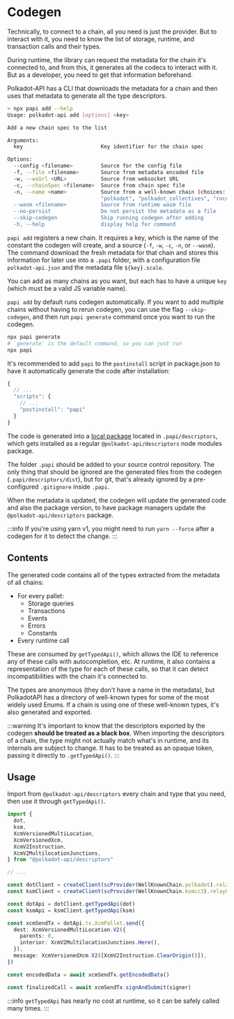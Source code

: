 # Codegen

Technically, to connect to a chain, all you need is just the provider. But to interact with it, you need to know the list of storage, runtime, and transaction calls and their types.

During runtime, the library can request the metadata for the chain it's connected to, and from this, it generates all the codecs to interact with it. But as a developer, you need to get that information beforehand.

Polkadot-API has a CLI that downloads the metadata for a chain and then uses that metadata to generate all the type descriptors.

```sh
> npx papi add --help
Usage: polkadot-api add [options] <key>

Add a new chain spec to the list

Arguments:
  key                         Key identifier for the chain spec

Options:
  --config <filename>         Source for the config file
  -f, --file <filename>       Source from metadata encoded file
  -w, --wsUrl <URL>           Source from websocket URL
  -c, --chainSpec <filename>  Source from chain spec file
  -n, --name <name>           Source from a well-known chain (choices: "ksmcc3", "paseo",
                              "polkadot", "polkadot_collectives", "rococo_v2_2", "westend2", [...]")
  --wasm <filename>           Source from runtime wasm file
  --no-persist                Do not persist the metadata as a file
  --skip-codegen              Skip running codegen after adding
  -h, --help                  display help for command
```

`papi add` registers a new chain. It requires a key, which is the name of the constant the codegen will create, and a source (`-f`, `-w`, `-c`, `-n`, or `--wasm`). The command download the fresh metadata for that chain and stores this information for later use into a `.papi` folder, with a configuration file `polkadot-api.json` and the metadata file `${key}.scale`.

You can add as many chains as you want, but each has to have a unique `key` (which must be a valid JS variable name).

`papi add` by default runs codegen automatically. If you want to add multiple chains without having to rerun codegen, you can use the flag `--skip-codegen`, and then run `papi generate` command once you want to run the codegen.

```sh
npx papi generate
# `generate` is the default command, so you can just run
npx papi
```

It's recommended to add `papi` to the `postinstall` script in package.json to have it automatically generate the code after installation:

```js
{
  // ...
  "scripts": {
    // ...
    "postinstall": "papi"
  }
}
```

The code is generated into a [local package](https://docs.npmjs.com/cli/v9/configuring-npm/package-json/#local-paths) located in `.papi/descriptors`, which gets installed as a regular `@polkadot-api/descriptors` node modules package.

The folder `.papi` should be added to your source control repository. The only thing that should be ignored are the generated files from the codegen (`.papi/descriptors/dist`), but for git, that's already ignored by a pre-configured `.gitignore` inside `.papi`.

When the metadata is updated, the codegen will update the generated code and also the package version, to have package managers update the `@polkadot-api/descriptors` package.

:::info
If you're using yarn v1, you might need to run `yarn --force` after a codegen for it to detect the change.
:::

## Contents

The generated code contains all of the types extracted from the metadata of all chains:

- For every pallet:
  - Storage queries
  - Transactions
  - Events
  - Errors
  - Constants
- Every runtime call

These are consumed by `getTypedApi()`, which allows the IDE to reference any of these calls with autocompletion, etc. At runtime, it also contains a representation of the type for each of these calls, so that it can detect incompatibilities with the chain it's connected to.

The types are anonymous (they don't have a name in the metadata), but PolkadotAPI has a directory of well-known types for some of the most widely used Enums. If a chain is using one of these well-known types, it's also generated and exported.

:::warning
It's important to know that the descriptors exported by the codegen **should be treated as a black box**. When importing the descriptors of a chain, the type might not actually match what's in runtime, and its internals are subject to change. It has to be treated as an opaque token, passing it directly to `.getTypedApi()`.
:::

## Usage

Import from `@polkadot-api/descriptors` every chain and type that you need, then use it through `getTypedApi()`.

```ts
import {
  dot,
  ksm,
  XcmVersionedMultiLocation,
  XcmVersionedXcm,
  XcmV2Instruction,
  XcmV2MultilocationJunctions,
} from "@polkadot-api/descriptors"

// ...

const dotClient = createClient(scProvider(WellKnownChain.polkadot).relayChain)
const ksmClient = createClient(scProvider(WellKnownChain.ksmcc3).relayChain)

const dotApi = dotClient.getTypedApi(dot)
const ksmApi = ksmClient.getTypedApi(ksm)

const xcmSendTx = dotApi.tx.XcmPallet.send({
  dest: XcmVersionedMultiLocation.V2({
    parents: 0,
    interior: XcmV2MultilocationJunctions.Here(),
  }),
  message: XcmVersionedXcm.V2([XcmV2Instruction.ClearOrigin()]),
})

const encodedData = await xcmSendTx.getEncodedData()

const finalizedCall = await xcmSendTx.signAndSubmit(signer)
```

:::info
`getTypedApi` has nearly no cost at runtime, so it can be safely called many times.
:::
